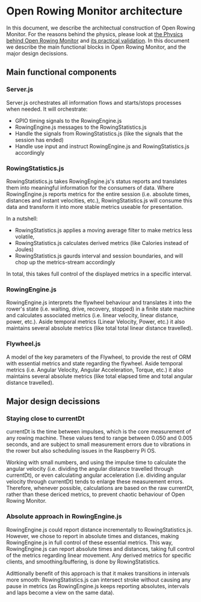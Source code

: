 # Open Rowing Monitor architecture

In this document, we describe the architectual construction of Open Rowing Monitor. For the reasons behind the physics, please look at [the Physics behind Open Rowing Monitor](Physics_Of_OpenRowingMonitor.md) and [its practical validation](Engine_Validation.md). In this document we describe the main functional blocks in Open Rowing Monitor, and the major design decissions.

## Main functional components

### Server.js

Server.js orchestrates all information flows and starts/stops processes when needed. It will orchestrate:

* GPIO timing signals to the RowingEngine.js
* RowingEngine.js messages to the RowingStatistics.js
* Handle the signals from RowingStatistics.js (like the signals that the session has ended)
* Handle use input and instruct RowingEngine.js and RowingStatistics.js accordingly

### RowingStatistics.js

RowingStatistics.js takes RowingEngine.js's status reports and translates them into meaningful information for the consumers of data. Where RowingEngine.js reports metrics for the entire session (i.e. absolute times, distances and instant velocities, etc.), RowingStatistics.js will consume this data and transform it into more stable metrics useable for presentation.

In a nutshell:

* RowingStatistics.js applies a moving average filter to make metrics less volatile,
* RowingStatistics.js calculates derived metrics (like Calories instead of Joules)
* RowingStatistics.js gaurds interval and session boundaries, and will chop up the metrics-stream accordingly

In total, this takes full control of the displayed metrics in a specific interval.

### RowingEngine.js

RowingEngine.js interprets the flywheel behaviour and translates it into the rower's state (i.e. waiting, drive, recovery, stopped) in a finite state machine and calculates associated metrics (i.e. linear velocity, linear distance, power, etc.). Aside temporal metrics (Linear Velocity, Power, etc.) it also maintains several absolute metrics (like total total linear distance travelled).

### Flywheel.js

A model of the key parameters of the Flywheel, to provide the rest of ORM with essential metrics and state regarding the flywheel. Aside temporal metrics (i.e. Angular Velocity, Angular Acceleration, Torque, etc.) it also maintains several absolute metrics (like total elapsed time and total angular distance travelled).

## Major design decissions

### Staying close to currentDt

currentDt is the time between impulses, which is the core measurement of any rowing machine. These values tend to range between 0.050 and 0.005 seconds, and are subject to small measurement errors due to vibrations in the rower but also scheduling issues in the Raspberry Pi OS.

Working with small numbers, and using the impulse time to calculate the angular velocity (i.e. dividing the angular distance travelled through currentDt), or even calculating angular acceleration (i.e. dividing angular velocity through currentDt) tends to enlarge these measurement errors. Therefore, whenever possible, calculations are based on the raw currentDt, rather than these dericed metrics, to prevent chaotic behaviour of Open Rowing Monitor.

### Absolute approach in RowingEngine.js

RowingEngine.js could report distance incrementally to RowingStatistics.js. However, we chose to report in absolute times and distances, making RowingEngine.js in full control of these essential metrics. This way, RowingEngine.js can report absolute times and distances, taking full control of the metrics regarding linear movement. Any derived metrics for specific clients, and smoothing/buffering, is done by RowingStatistics.

Adittionally benefit of this approach is that it makes transitions in intervals more smooth: RowingStatistics.js can intersect stroke without causing any pause in metrics (as RowingEngine.js keeps reporting absolutes, intervals and laps become a view on the same data).

